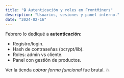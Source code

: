 ```yaml
---
title: "🔒 Autenticación y roles en FrontMiners"
description: "Usuarios, sesiones y panel interno."
date: "2024-02-16"
---
```

Febrero lo dediqué a **autenticación**:

- Registro/login.
- Hash de contraseñas (bcrypt/lib).
- Roles: admin vs cliente.
- Panel con gestión de productos.

Ver la tienda *cobrar forma funcional* fue brutal. 💥

